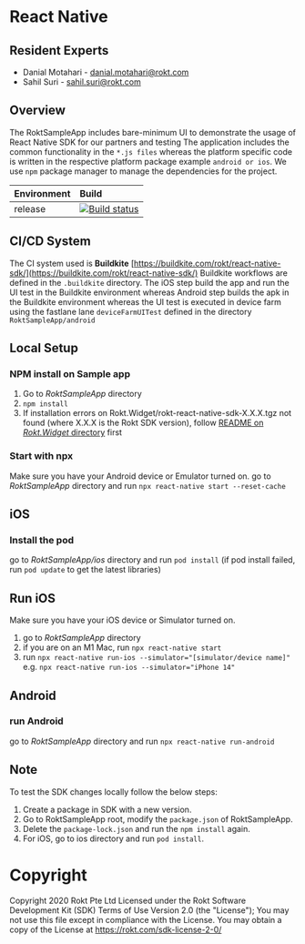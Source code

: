 


# React Native 

## Resident Experts

- Danial Motahari - danial.motahari@rokt.com
- Sahil Suri - sahil.suri@rokt.com

## Overview
The RoktSampleApp includes bare-minimum UI to demonstrate the usage of React Native SDK for our partners and testing
The application includes the common functionality in the ```*.js files``` whereas the platform specific code is written in the respective platform package example ```android or ios```.
We use ```npm``` package manager to manage the dependencies for the project.


| Environment | Build |
| ----------- | :----- |
| release |  [![Build status](https://badge.buildkite.com/e75677bd3c8e83f1da750aa9124df1f418f211c9c630765ffd.svg)](https://buildkite.com/rokt/react-native-sdk)

## CI/CD System

The CI system used is  **Buildkite**  [https://buildkite.com/rokt/react-native-sdk/](https://buildkite.com/rokt/react-native-sdk/) Buildkite workflows are defined in the  `.buildkite`  directory. The iOS step build the app and run the UI test in the Buildkite environment whereas Android step builds the apk in the Buildkite environment whereas the UI test is executed in device farm using the fastlane lane ```deviceFarmUITest``` defined in the directory ```RoktSampleApp/android```

## Local Setup

### NPM install on Sample app
1. Go to *RoktSampleApp* directory
2. `npm install`
3. If installation errors on Rokt.Widget/rokt-react-native-sdk-X.X.X.tgz not found (where X.X.X is the Rokt SDK version), follow [README on *Rokt.Widget* directory](https://github.com/ROKT/rokt-sdk-react-native/tree/release-3.10.x/Rokt.Widget#readme) first

### Start with npx
Make sure you have your Android device or Emulator turned on.
go to *RoktSampleApp* directory and run `npx react-native start --reset-cache`


## iOS

### Install the pod
go to *RoktSampleApp/ios* directory and run `pod install` (if pod install failed, run `pod update` to get the latest libraries)

## Run iOS
Make sure you have your iOS device or Simulator turned on.

1. go to *RoktSampleApp* directory 
2. if you are on an M1 Mac, run `npx react-native start`
3. run `npx react-native run-ios --simulator="[simulator/device name]"` e.g. `npx react-native run-ios --simulator="iPhone 14"`

## Android

### run Android
go to *RoktSampleApp* directory and run `npx react-native run-android` 

## Note
To test the SDK changes locally follow the below steps:
1. Create a package in SDK with a new version. 
2. Go to RoktSampleApp root, modify the ```package.json``` of RoktSampleApp.
3. Delete the ```package-lock.json``` and run the ```npm install``` again.
4. For iOS, go to ios directory and run ``` pod install ```.


# Copyright
Copyright 2020 Rokt Pte Ltd Licensed under the Rokt Software Development Kit (SDK) Terms of Use Version 2.0 (the "License"); You may not use this file except in compliance with the License. You may obtain a copy of the License at https://rokt.com/sdk-license-2-0/